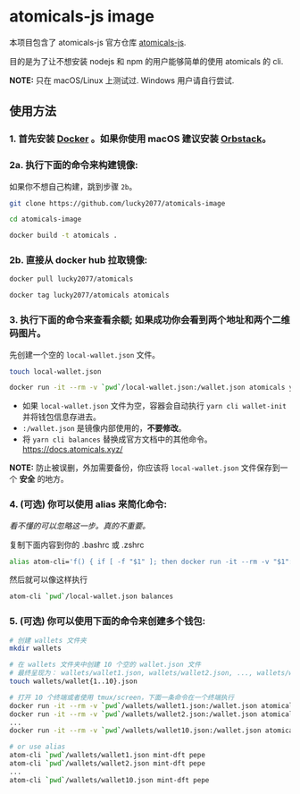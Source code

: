 # atomicals-js image

本项目包含了 atomicals-js 官方仓库 [atomicals-js](https://github.com/atomicals/atomicals-js).

目的是为了让不想安装 nodejs 和 npm 的用户能够简单的使用 atomicals 的 cli.

**NOTE:** 只在 macOS/Linux 上测试过. Windows 用户请自行尝试.

## 使用方法

### 1. 首先安装 [Docker](https://docs.docker.com/engine/install/#supported-platforms) 。如果你使用 macOS 建议安装 [Orbstack](https://orbstack.dev/)。

### 2a. 执行下面的命令来构建镜像:

如果你不想自己构建，跳到步骤 `2b`。

```bash
git clone https://github.com/lucky2077/atomicals-image
```

```bash
cd atomicals-image
```

```bash
docker build -t atomicals .
```

### 2b. 直接从 docker hub 拉取镜像:

```bash
docker pull lucky2077/atomicals
```

```bash
docker tag lucky2077/atomicals atomicals
```

### 3. 执行下面的命令来查看余额; 如果成功你会看到两个地址和两个二维码图片。

先创建一个空的 `local-wallet.json` 文件。

```bash
touch local-wallet.json
```

```bash
docker run -it --rm -v `pwd`/local-wallet.json:/wallet.json atomicals yarn cli balances
```

- 如果 `local-wallet.json` 文件为空，容器会自动执行 `yarn cli wallet-init` 并将钱包信息存进去。
- `:/wallet.json` 是镜像内部使用的，**不要修改**。
- 将 `yarn cli balances` 替换成官方文档中的其他命令。 https://docs.atomicals.xyz/

**NOTE:** 防止被误删，外加需要备份，你应该将 `local-wallet.json` 文件保存到一个 **安全** 的地方。

### 4. (可选) 你可以使用 alias 来简化命令:

_看不懂的可以忽略这一步。真的不重要。_

复制下面内容到你的 .bashrc 或 .zshrc

```bash
alias atom-cli='f() { if [ -f "$1" ]; then docker run -it --rm -v "$1":/wallet.json atomicals yarn cli "${@:2}"; else echo "wallet file $1 not exit"; fi; unset -f f; }; f'
```

然后就可以像这样执行

```bash
atom-cli `pwd`/local-wallet.json balances
```

### 5. (可选) 你可以使用下面的命令来创建多个钱包:

```bash
# 创建 wallets 文件夹
mkdir wallets

# 在 wallets 文件夹中创建 10 个空的 wallet.json 文件
# 最终呈现为： wallets/wallet1.json, wallets/wallet2.json, ..., wallets/wallet10.json
touch wallets/wallet{1..10}.json

# 打开 10 个终端或者使用 tmux/screen，下面一条命令在一个终端执行
docker run -it --rm -v `pwd`/wallets/wallet1.json:/wallet.json atomicals yarn cli mint-dft pepe
docker run -it --rm -v `pwd`/wallets/wallet2.json:/wallet.json atomicals yarn cli mint-dft pepe
...
docker run -it --rm -v `pwd`/wallets/wallet10.json:/wallet.json atomicals yarn cli mint-dft pepe

# or use alias
atom-cli `pwd`/wallets/wallet1.json mint-dft pepe
atom-cli `pwd`/wallets/wallet2.json mint-dft pepe
...
atom-cli `pwd`/wallets/wallet10.json mint-dft pepe
```
